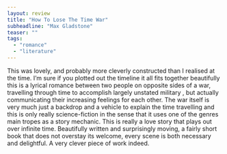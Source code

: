 ```yaml
---
layout: review
title: "How To Lose The Time War"
subheadline: "Max Gladstone"
teaser: ""
tags:
  - "romance"
  - "literature"
---
```


This was lovely, and probably more cleverly constructed than I realised at the
time. I’m sure if you plotted out the timeline it all fits together beautifully
this is a lyrical romance between two people on opposite sides of a war,
travelling through time to accomplish largely unstated military , but actually
communicating their increasing feelings for each other. The war itself is very
much just a backdrop and a vehicle to explain the time travelling and this is
only really science-fiction in the sense that it uses one of the genres main
tropes as a story mechanic. This is really a love story that plays out over
infinite time. Beautifully written and surprisingly moving, a fairly short book
that does not overstay its welcome, every scene is both necessary and
delightful. A very clever piece of work indeed.
